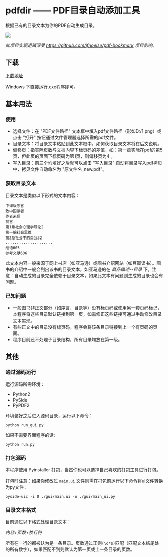# pdfdir —— PDF目录自动添加工具

根据已有的目录文本为你的PDF自动生成目录。

![](https://user-images.githubusercontent.com/9926275/29131441-7fb95754-7d5f-11e7-8ebe-78b989ff1984.png)

*此项目实现逻辑深受 https://github.com/ifnoelse/pdf-bookmark 项目影响。*

## 下载

[下载地址](https://github.com/chroming/pdfdir/releases)

Windows 下直接运行.exe程序即可。

## 基本用法

### 使用

+ 选择文件：在 "PDF文件路径" 文本框中填入pdf文件路径（形如D:/1.png）或点击 "打开" 按钮通过文件管理器选择所需的pdf文件。
+ 目录文本：将目录文本粘贴到此文本框中，如何获取目录文本将在后文说明。
+ 偏移页：指实际页数与文档内容下标页码的差值，如：第一章实际在pdf的第5页，但此页的页面下标页码为第1页，则偏移页为4 。
+ 写入目录：前三个均填好之后就可以点击 "写入目录" 自动将目录写入pdf拷贝中，拷贝文件自动命名为 "原文件名_new.pdf"。

###  获取目录文本

目录文本是类似以下形式的文本内容：

```
中译版序言 
致中国读者 
作者来信 
前言 
第1章社会心理学导论2 
第一编社会思维 
第2章社会中的自我32 
.....................
结语605 
参考文献606
```

此文本内容一般来源于网上书店（如亚马逊）或图书介绍网站（如豆瓣读书）。图书的介绍中一般会列出该书的目录文本，如亚马逊的在 *商品描述--目录* 下。注意：自动生成的目录完全依赖于目录文本，如果此文本有问题则生成的目录也会有问题。

### 已知问题

+ 一般图书非正文部分（如序言，目录等）没有标页码或使用另一套页码标记，本程序将这些目录默认链接到第一页，如需修正这些链接可通过手动修改目录文本实现。
+ 有些正文中的目录没有标页码，程序会将该条目录链接到上一个有页码的页面。
+ 程序目前还不处理子目录结构，所有目录均放在第一级。

## 其他

### 通过源码运行

运行源码所需环境：

+ Python2
+ PySide
+ PyPDF2

环境装好之后进入源码目录，运行以下命令：

`python run_gui.py`

如果不需要界面程序的话:

`python run.py`

### 打包源码

本程序使用 Pyinstaller 打包，当然你也可以选择自己喜欢的打包工具进行打包。

打包时注意：如果你修改过 `main.ui` 文件则需在打包前运行以下命令将ui文件转换为py文件：

`pyside-uic -i 0 ./gui/main.ui -o ./gui/main_ui.py`

### 目录文本格式

目前通过以下格式处理目录文本：

*内容+页数+换行符*

所有在一行的都被认为是一条目录。页数通过正则`(\d*$)`匹配（匹配文本结尾处的所有数字），如果匹配不到则默认为第一页或上一条目录的页数。

